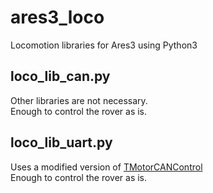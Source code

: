 # ares3_loco
Locomotion libraries for Ares3 using Python3

## loco_lib_can.py
Other libraries are not necessary.  
Enough to control the rover as is.

## loco_lib_uart.py
Uses a modified version of [TMotorCANControl](https://github.com/neurobionics/TMotorCANControl)  
Enough to control the rover as is.
